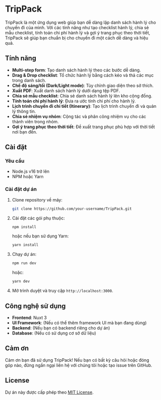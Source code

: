 
# TripPack

TripPack là một ứng dụng web giúp bạn dễ dàng lập danh sách hành lý cho chuyến đi của mình. Với các tính năng như tạo checklist hành lý, chia sẻ mẫu checklist, tính toán chi phí hành lý và gợi ý trang phục theo thời tiết, TripPack sẽ giúp bạn chuẩn bị cho chuyến đi một cách dễ dàng và hiệu quả.

## Tính năng

- **Multi-step form**: Tạo danh sách hành lý theo các bước dễ dàng.
- **Drag & Drop checklist**: Tổ chức hành lý bằng cách kéo và thả các mục trong danh sách.
- **Chế độ sáng/tối (Dark/Light mode)**: Tùy chỉnh giao diện theo sở thích.
- **Xuất PDF**: Xuất danh sách hành lý dưới dạng tệp PDF.
- **Chia sẻ mẫu checklist**: Chia sẻ danh sách hành lý lên kho cộng đồng.
- **Tính toán chi phí hành lý**: Đưa ra ước tính chi phí cho hành lý.
- **Lịch trình chuyến đi chi tiết (Itinerary)**: Tạo lịch trình chuyến đi và quản lý thông tin.
- **Chia sẻ nhiệm vụ nhóm**: Cộng tác và phân công nhiệm vụ cho các thành viên trong nhóm.
- **Gợi ý trang phục theo thời tiết**: Đề xuất trang phục phù hợp với thời tiết nơi bạn đến.

## Cài đặt

### Yêu cầu

- Node.js v16 trở lên
- NPM hoặc Yarn

### Cài đặt dự án

1. Clone repository về máy:
   ```bash
   git clone https://github.com/your-username/TripPack.git
   ```

2. Cài đặt các gói phụ thuộc:
   ```bash
   npm install
   ```
   hoặc nếu bạn sử dụng Yarn:
   ```bash
   yarn install
   ```

3. Chạy dự án:
   ```bash
   npm run dev
   ```
   hoặc:
   ```bash
   yarn dev
   ```

4. Mở trình duyệt và truy cập `http://localhost:3000`.

## Công nghệ sử dụng

- **Frontend**: Nuxt 3
- **UI Framework**: (Nếu có thể thêm framework UI mà bạn đang dùng)
- **Backend**: (Nếu bạn có backend riêng cho dự án)
- **Database**: (Nếu có sử dụng cơ sở dữ liệu)

## Cảm ơn

Cảm ơn bạn đã sử dụng TripPack! Nếu bạn có bất kỳ câu hỏi hoặc đóng góp nào, đừng ngần ngại liên hệ với chúng tôi hoặc tạo issue trên GitHub.

## License

Dự án này được cấp phép theo [MIT License](LICENSE).
